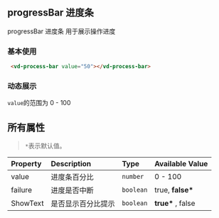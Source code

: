 ## progressBar 进度条

progressBar 进度条 用于展示操作进度

### 基本使用

```html
 <vd-process-bar value="50"></vd-process-bar>
```

<example-board :component="ProcessBarBasic" :source="ProcessBarBasicSource"></example-board>

### 动态展示

`value`的范围为 0 - 100

<example-board :component="ProcessBarDynamic" :source="ProcessBarDynamicSource"></example-board>

## 所有属性

> `*`表示默认值。

| Property | Description        | Type      | Available Value    |
| :------- | :----------------- | :-------- | :----------------- |
| value    | 进度条百分比       | `number`  | 0 - 100            |
| failure  | 进度是否中断       | `boolean` | true, **false\***  |
| ShowText | 是否显示百分比提示 | `boolean` | **true\*** , false |

<script>

 import ProcessBarBasic from 'docs/examples/other/processBar/ProcessBarBasic';
 import ProcessBarBasicSource from 'docs/examples/other/processBar/ProcessBarBasic.txt';
 import ProcessBarDynamic from 'docs/examples/other/processBar/ProcessBarDynamic';
 import ProcessBarDynamicSource from 'docs/examples/other/processBar/ProcessBarDynamic.txt';

 export default {
   data () {
     return {
       ProcessBarBasic,
       ProcessBarBasicSource,
       ProcessBarDynamic,
       ProcessBarDynamicSource
    }
  }
 }
 </script>
